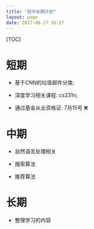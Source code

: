 ```yaml
---
title: "短中长期计划"
layout: page
date: 2017-06-27 16:27
---
```


[TOC]
# 短期
- 基于CNN的垃圾邮件分类;

- 深度学习相关课程: cs231n;

- 通过基金从业资格证: 7月15号 ❌


# 中期

- 自然语言处理相关

- 搜索算法

- 推荐算法



# 长期
- 整理学习的内容